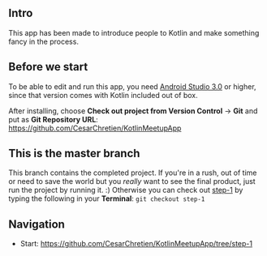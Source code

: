 ## Intro

This app has been made to introduce people to Kotlin and make something fancy in the process.

## Before we start

To be able to edit and run this app, you need [Android Studio 3.0](https://developer.android.com/studio/index.html) or higher, since that version comes with Kotlin included out of box.

After installing, choose **Check out project from Version Control** -> **Git** and put as **Git Repository URL**: https://github.com/CesarChretien/KotlinMeetupApp

## This is the master branch

This branch contains the completed project. If you're in a rush, out of time or need to save the world but you *really* want to see the final product, just run the project by running it. :) Otherwise you can check out [step-1](https://github.com/CesarChretien/KotlinMeetupApp/tree/step-1) by typing the following in your **Terminal**:
`git checkout step-1`

## Navigation

* Start: https://github.com/CesarChretien/KotlinMeetupApp/tree/step-1

